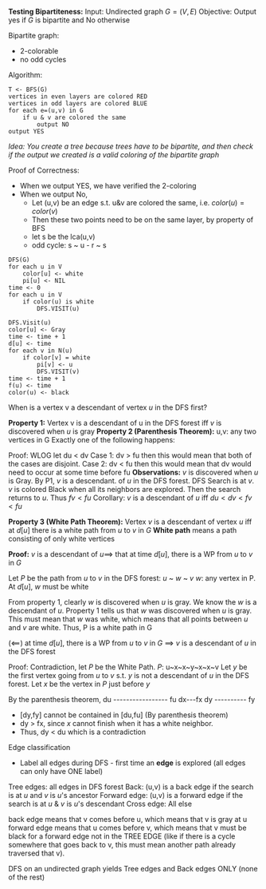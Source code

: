 **Testing Bipartiteness:**
Input: Undirected graph $G = (V,E)$
Objective: Output yes if $G$ is bipartite and No otherwise

Bipartite graph:
- 2-colorable
- no odd cycles

Algorithm:
```pseudocode
T <- BFS(G)
vertices in even layers are colored RED
vertices in odd layers are colored BLUE
for each e=(u,v) in G
	if u & v are colored the same
		output NO
output YES
```
*Idea: You create a tree because trees have to be bipartite, and then check if the output we created is a valid coloring of the bipartite graph*

Proof of Correctness:
- When we output YES, we have verified the 2-coloring
- When we output No,
	- Let (u,v) be an edge s.t. u&v are colored the same, i.e. $color(u) = color(v)$
	- Then these two points need to be on the same layer, by property of BFS
	- let s be the lca(u,v)
	- odd cycle: s ~ u - r ~ s

```pseudocode
DFS(G)
for each u in V
	color[u] <- white
	pi[u] <- NIL
time <- 0
for each u in V
	if color(u) is white
		DFS.VISIT(u)
```

```
DFS.Visit(u)
color[u] <- Gray
time <- time + 1
d[u] <- time
for each v in N(u)
	if color[v] = white
		pi[v] <- u
		DFS.VISIT(v)
time <- time + 1
f(u) <- time
color(u) <- black
```

When is a vertex v a descendant of vertex $u$ in the DFS first?

**Property 1:** Vertex v is a descendant of u in the DFS forest iff $v$ is discovered when $u$ is gray
**Property 2 (Parenthesis Theorem):** u,v: any two vertices in G
Exactly one of the following happens:

Proof: WLOG let du < dv
Case 1: dv > fu
then this would mean that both of the cases are disjoint.
Case 2: dv < fu
then this would mean that dv would need to occur at some time before fu
**Observations:** $v$ is discovered when $u$ is Gray. 
By P1, $v$ is a descendant. of $u$ in the DFS forest.
DFS Search is at $v$. $v$ is colored Black when all its neighbors are explored. Then the search returns to $u$. Thus $fv < fu$
Corollary: $v$ is a descendant of $u$ iff $du < dv < fv < fu$

**Property 3 (White Path Theorem):**
Vertex $v$ is a descendant of vertex $u$ iff at $d[u]$ there is a white path from $u$ to $v$ in $G$
**White path** means a path consisting of only white vertices

**Proof:**
$v$ is a descendant of $u \implies$ that at time $d[u]$, there is a WP from $u$ to $v$ in $G$

Let $P$ be the path from $u$ to $v$ in the DFS forest:
$u$ ~ $w$ ~ $v$
$w:$ any vertex in P. At $d[u]$, $w$ must be white

From property 1, clearly $w$ is discovered when $u$ is gray. We know the $w$ is a descendant of $u$. Property 1 tells us that $w$ was discovered when $u$ is gray. This must mean that $w$ was white, which means that all points between $u$ and $v$ are white. Thus, P is a white path in G

($\impliedby$) at time $d[u]$, there is a WP from $u$ to $v$ in $G$ $\implies$ $v$ is a descendant of $u$ in the DFS forest

Proof: Contradiction, let $P$ be the White Path. $P:$ u~x~x~y~x~x~v
Let $y$ be the first vertex going from $u$ to $v$ s.t. $y$ is not a descendant of $u$ in the DFS forest. Let $x$ be the vertex in $P$ just before $y$

By the parenthesis theorem,
du ----------------- fu
		dx---fx
	dy ---------- fy

- [dy,fy] cannot be contained in [du,fu] (By parenthesis theorem)
- dy > fx, since $x$ cannot finish when it has a white neighbor.
- Thus, dy < du which is a contradiction

Edge classification
- Label all edges during DFS - first time an **edge** is explored (all edges can only have ONE label)

Tree edges: all edges in DFS forest
Back: (u,v) is a back edge if the search is at $u$ and $v$ is $u$'s ancestor
Forward edge: (u,v) is a forward edge if the search is at $u$ & $v$ is $u$'s descendant
Cross edge: All else

back edge means that v comes before u, which means that v is gray at u
forward edge means that u comes before v, which means that v must be black for a forward edge not in the TREE EDGE (like if there is a cycle somewhere that goes back to v, this must mean another path already traversed that v).

DFS on an undirected graph yields
Tree edges and Back edges ONLY (none of the rest)